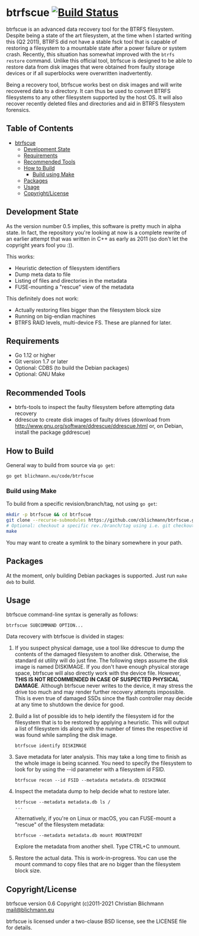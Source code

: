 btrfscue [![Build Status](https://github.com/cblichmann/btrfscue/workflows/build/badge.svg)](https://github.com/cblichmann/btrfscue/actions?query=workflow%3Abuild)
========

btrfscue is an advanced data recovery tool for the BTRFS filesystem. Despite
being a state of the art filesystem, at the time when I started writing this
(Q2 2011), BTRFS did not have a stable fsck tool that is capable of restoring
a filesystem to a mountable state after a power failure or system crash.
Recently, this situation has somewhat improved with the `btrfs restore`
command. Unlike this official tool, btrfscue is designed to be able to restore
data from disk images that were obtained from faulty storage devices or if all
superblocks were overwritten inadvertently.

Being a recovery tool, btrfscue works best on disk images and will write
recovered data to a directory. It can thus be used to convert BTRFS filesystems
to any other filesystem supported by the host OS. It will also recover recently
deleted files and directories and aid in BTRFS filesystem forensics.


Table of Contents
-----------------

   * [btrfscue](#btrfscue)
      * [Development State](#development-state)
      * [Requirements](#requirements)
      * [Recommended Tools](#recommended-tools)
      * [How to Build](#how-to-build)
         * [Build using Make](#build-using-make)
      * [Packages](#packages)
      * [Usage](#usage)
      * [Copyright/License](#copyrightlicense)


Development State
-----------------

As the version number 0.5 implies, this software is pretty much in alpha state.
In fact, the repository you're looking at now is a complete rewrite of an
earlier attempt that was written in C++ as early as 2011 (so don't let the
copyright years fool you :)).

This works:
  - Heuristic detection of filesystem identifiers
  - Dump meta data to file
  - Listing of files and directories in the metadata
  - FUSE-mounting a "rescue" view of the metadata

This definitely does not work:
  - Actually restoring files bigger than the filesystem block size
  - Running on big-endian machines
  - BTRFS RAID levels, multi-device FS. These are planned for later.


Requirements
------------

  - Go 1.12 or higher
  - Git version 1.7 or later
  - Optional: CDBS (to build the Debian packages)
  - Optional: GNU Make


Recommended Tools
-----------------

  - btrfs-tools to inspect the faulty filesystem before attempting data recovery
  - ddrescue to create disk images of faulty drives (download from
    http://www.gnu.org/software/ddrescue/ddrescue.html or, on Debian, install
    the package gddrescue)


How to Build
------------

General way to build from source via `go get`:
```
go get blichmann.eu/code/btrfscue
```

### Build using Make

To build from a specific revision/branch/tag, not using `go get`:
```bash
mkdir -p btrfscue && cd btrfscue
git clone --recurse-submodules https://github.com/cblichmann/btrfscue.git .
# Optional: checkout a specific rev./branch/tag using i.e. git checkout
make
```

You may want to create a symlink to the binary somewhere in your path.


Packages
--------

At the moment, only building Debian packages is supported. Just run `make deb`
to build.


Usage
-----

btrfscue command-line syntax is generally as follows:
```
btrfscue SUBCOMMAND OPTION...
```

Data recovery with btrfscue is divided in stages:

  1. If you suspect physical damage, use a tool like ddrescue to dump the
     contents of the damaged filesystem to another disk. Otherwise, the
     standard `dd` utility will do just fine. The following steps assume the
     disk image is named DISKIMAGE.
     If you don't have enough physical storage space, btrfscue will also
     directly work with the device file. However, **THIS IS NOT RECOMMENDED
     IN CASE OF SUSPECTED PHYSICAL DAMAGE**. Although btrfscue never writes
     to the device, it may stress the drive too much and may render further
     recovery attempts impossible. This is even true of damaged SSDs since
     the flash controller may decide at any time to shutdown the device for
     good.

  2. Build a list of possible ids to help identify the filesystem id for the
     filesystem that is to be restored by applying a heuristic. This will
     output a list of filesystem ids along with the number of times the
     respective id was found while sampling the disk image.
     ```
     btrfscue identify DISKIMAGE
     ```
  3. Save metadata for later analysis. This may take a long time to finish
     as the whole image is being scanned. You need to specify the filesystem
     to look for by using the --id parameter with a filesystem id FSID.
     ```
     btrfscue recon --id FSID --metadata metadata.db DISKIMAGE
     ```
  4. Inspect the metadata dump to help decide what to restore later.
     ```
     btrfscue --metadata metadata.db ls /
     ...
     ```
     Alternatively, if you're on Linux or macOS, you can FUSE-mount a "rescue"
     of the filesystem metadata:
     ```
     btrfscue --metadata metadata.db mount MOUNTPOINT
     ```
     Explore the metadata from another shell. Type CTRL+C to unmount.

  5. Restore the actual data. This is work-in-progress. You can use the mount
     command to copy files that are no bigger than the filesystem block size.


Copyright/License
-----------------

btrfscue version 0.6
Copyright (c)2011-2021 Christian Blichmann <mail@blichmann.eu>

btrfscue is licensed under a two-clause BSD license, see the LICENSE file
for details.
